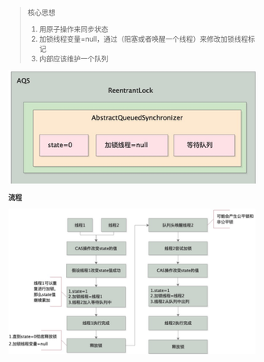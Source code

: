 >核心思想
>
>1. 用原子操作来同步状态
>2. 加锁线程变量=null，通过（阻塞或者唤醒一个线程）来修改加锁线程标记
>3. 内部应该维护一个队列

<img src="/images/AQS.png" style="zoom: 67%;" >

**流程**

<img src="/images/AQS流程.png">
